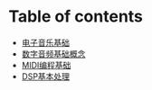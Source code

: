 # Table of contents

* [电子音乐基础](README.md)
* [数字音频基础概念](digital_audio_basic.md)
* [MIDI编程基础](midi_develop_basic.md)
* [DSP基本处理](dsp-ji-ben-chu-li.md)

